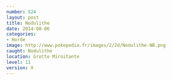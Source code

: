 ```yaml
---
number: 524
layout: post
title: Nodulithe
date: 2014-08-06
categories:
- Horde
image: http://www.pokepedia.fr/images/2/2d/Nodulithe-NB.png
caught: Nodulithe
location: Grotte Miroitante
level: 11
version: X
---
```

